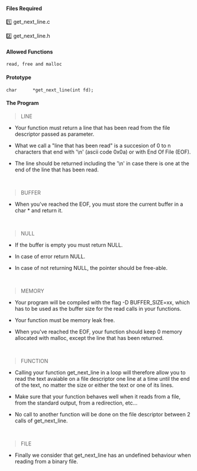 #### Files Required

:one: get_next_line.c 

:two: get_next_line.h

#### Allowed Functions

```
read, free and malloc
```

#### Prototype
```
char	  *get_next_line(int fd);
```

#### The Program

> LINE

- Your function must return a line that has been read from the file descriptor passed as parameter. 

- What we call a "line that has been read" is a succesion of 0 to n characters that end with '\n' (ascii code 0x0a) or with End Of File (EOF).

- The line should be returned including the '\n' in case there is one at the end of the line that has been read. 

<br>

> BUFFER

- When you've reached the EOF, you must store the current buffer in a char * and return it. 

<br>

> NULL

- If the buffer is empty you must return NULL.

- In case of error return NULL. 

- In case of not returning NULL, the pointer should be free-able.

<br>

> MEMORY

- Your program will be compiled with the flag -D BUFFER_SIZE=xx, which has to be used as the buffer size for the read calls in your functions.

- Your function must be memory leak free.

- When you've reached the EOF, your function should keep 0 memory allocated with malloc, except the line that has been returned.

<br>

> FUNCTION

- Calling your function get_next_line in a loop will therefore allow you to read the text avaiable on a file descriptor one line at a time until the end of the text, no matter the size or either the text or one of its lines.

- Make sure that your function behaves well when it reads from a file, from the standard output, from a redirection, etc... 

- No call to another function will be done on the file descriptor between 2 calls of get_next_line.

<br>

> FILE

- Finally we consider that get_next_line has an undefined behaviour when reading from a binary file.